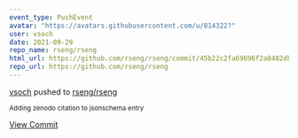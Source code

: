 ```yaml
---
event_type: PushEvent
avatar: "https://avatars.githubusercontent.com/u/814322?"
user: vsoch
date: 2021-09-29
repo_name: rseng/rseng
html_url: https://github.com/rseng/rseng/commit/45b22c2fa69696f2a8482dbed72e99cbd1a88575
repo_url: https://github.com/rseng/rseng
---
```


<a href='https://github.com/vsoch' target='_blank'>vsoch</a> pushed to <a href='https://github.com/rseng/rseng' target='_blank'>rseng/rseng</a>

<small>Adding zenodo citation to jsonschema entry</small>

<a href='https://github.com/rseng/rseng/commit/45b22c2fa69696f2a8482dbed72e99cbd1a88575' target='_blank'>View Commit</a>